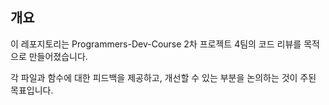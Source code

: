 ## 개요
이 레포지토리는 Programmers-Dev-Course 2차 프로젝트 4팀의 코드 리뷰를 목적으로 만들어졌습니다.

각 파일과 함수에 대한 피드백을 제공하고, 개선할 수 있는 부분을 논의하는 것이 주된 목표입니다.

